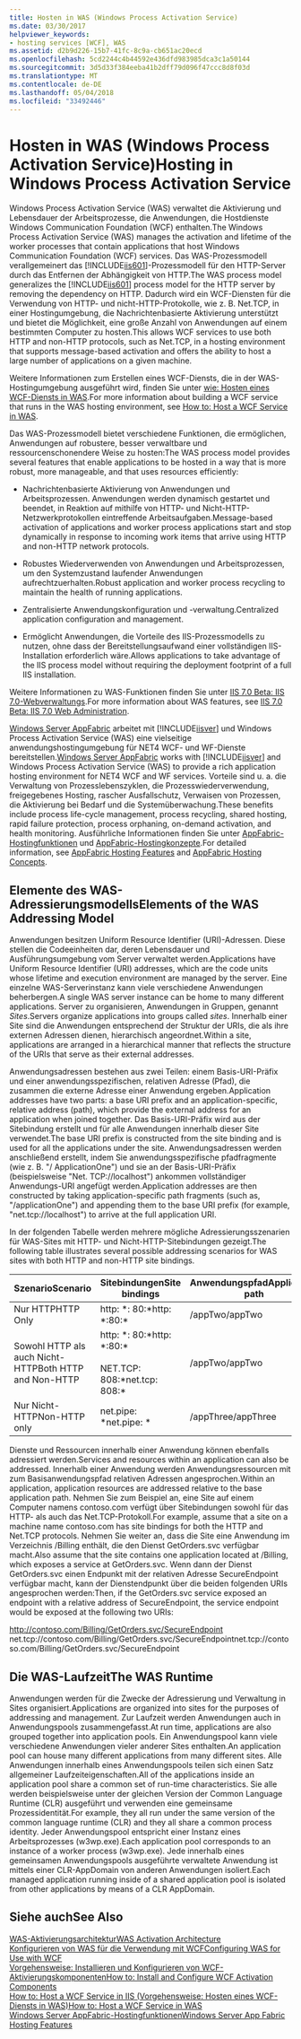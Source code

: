 ```yaml
---
title: Hosten in WAS (Windows Process Activation Service)
ms.date: 03/30/2017
helpviewer_keywords:
- hosting services [WCF], WAS
ms.assetid: d2b9d226-15b7-41fc-8c9a-cb651ac20ecd
ms.openlocfilehash: 5cd2244c4b44592e436dfd983985dca3c1a50144
ms.sourcegitcommit: 3d5d33f384eeba41b2dff79d096f47ccc8d8f03d
ms.translationtype: MT
ms.contentlocale: de-DE
ms.lasthandoff: 05/04/2018
ms.locfileid: "33492446"
---
```

# <a name="hosting-in-windows-process-activation-service"></a><span data-ttu-id="ec9ae-102">Hosten in WAS (Windows Process Activation Service)</span><span class="sxs-lookup"><span data-stu-id="ec9ae-102">Hosting in Windows Process Activation Service</span></span>
<span data-ttu-id="ec9ae-103">Windows Process Activation Service (WAS) verwaltet die Aktivierung und Lebensdauer der Arbeitsprozesse, die Anwendungen, die Hostdienste Windows Communication Foundation (WCF) enthalten.</span><span class="sxs-lookup"><span data-stu-id="ec9ae-103">The Windows Process Activation Service (WAS) manages the activation and lifetime of the worker processes that contain applications that host Windows Communication Foundation (WCF) services.</span></span> <span data-ttu-id="ec9ae-104">Das WAS-Prozessmodell verallgemeinert das [!INCLUDE[iis601](../../../../includes/iis601-md.md)]-Prozessmodell für den HTTP-Server durch das Entfernen der Abhängigkeit von HTTP.</span><span class="sxs-lookup"><span data-stu-id="ec9ae-104">The WAS process model generalizes the [!INCLUDE[iis601](../../../../includes/iis601-md.md)] process model for the HTTP server by removing the dependency on HTTP.</span></span> <span data-ttu-id="ec9ae-105">Dadurch wird ein WCF-Diensten für die Verwendung von HTTP- und nicht-HTTP-Protokolle, wie z. B. Net.TCP, in einer Hostingumgebung, die Nachrichtenbasierte Aktivierung unterstützt und bietet die Möglichkeit, eine große Anzahl von Anwendungen auf einem bestimmten Computer zu hosten.</span><span class="sxs-lookup"><span data-stu-id="ec9ae-105">This allows WCF services to use both HTTP and non-HTTP protocols, such as Net.TCP, in a hosting environment that supports message-based activation and offers the ability to host a large number of applications on a given machine.</span></span>  
  
 <span data-ttu-id="ec9ae-106">Weitere Informationen zum Erstellen eines WCF-Diensts, die in der WAS-Hostingumgebung ausgeführt wird, finden Sie unter [wie: Hosten eines WCF-Diensts in WAS](../../../../docs/framework/wcf/feature-details/how-to-host-a-wcf-service-in-was.md).</span><span class="sxs-lookup"><span data-stu-id="ec9ae-106">For more information about building a WCF service that runs in the WAS hosting environment, see [How to: Host a WCF Service in WAS](../../../../docs/framework/wcf/feature-details/how-to-host-a-wcf-service-in-was.md).</span></span>  
  
 <span data-ttu-id="ec9ae-107">Das WAS-Prozessmodell bietet verschiedene Funktionen, die ermöglichen, Anwendungen auf robustere, besser verwaltbare und ressourcenschonendere Weise zu hosten:</span><span class="sxs-lookup"><span data-stu-id="ec9ae-107">The WAS process model provides several features that enable applications to be hosted in a way that is more robust, more manageable, and that uses resources efficiently:</span></span>  
  
-   <span data-ttu-id="ec9ae-108">Nachrichtenbasierte Aktivierung von Anwendungen und Arbeitsprozessen. Anwendungen werden dynamisch gestartet und beendet, in Reaktion auf mithilfe von HTTP- und Nicht-HTTP-Netzwerkprotokollen eintreffende Arbeitsaufgaben.</span><span class="sxs-lookup"><span data-stu-id="ec9ae-108">Message-based activation of applications and worker process applications start and stop dynamically in response to incoming work items that arrive using HTTP and non-HTTP network protocols.</span></span>  
  
-   <span data-ttu-id="ec9ae-109">Robustes Wiederverwenden von Anwendungen und Arbeitsprozessen, um den Systemzustand laufender Anwendungen aufrechtzuerhalten.</span><span class="sxs-lookup"><span data-stu-id="ec9ae-109">Robust application and worker process recycling to maintain the health of running applications.</span></span>  
  
-   <span data-ttu-id="ec9ae-110">Zentralisierte Anwendungskonfiguration und -verwaltung.</span><span class="sxs-lookup"><span data-stu-id="ec9ae-110">Centralized application configuration and management.</span></span>  
  
-   <span data-ttu-id="ec9ae-111">Ermöglicht Anwendungen, die Vorteile des IIS-Prozessmodells zu nutzen, ohne dass der Bereitstellungsaufwand einer vollständigen IIS-Installation erforderlich wäre.</span><span class="sxs-lookup"><span data-stu-id="ec9ae-111">Allows applications to take advantage of the IIS process model without requiring the deployment footprint of a full IIS installation.</span></span>  
  
 <span data-ttu-id="ec9ae-112">Weitere Informationen zu WAS-Funktionen finden Sie unter [IIS 7.0 Beta: IIS 7.0-Webverwaltungs](../../../../docs/framework/wcf/feature-details/hosting-in-windows-process-activation-service.md).</span><span class="sxs-lookup"><span data-stu-id="ec9ae-112">For more information about WAS features, see [IIS 7.0 Beta: IIS 7.0 Web Administration](../../../../docs/framework/wcf/feature-details/hosting-in-windows-process-activation-service.md).</span></span>  
  
 <span data-ttu-id="ec9ae-113">[Windows Server AppFabric](http://go.microsoft.com/fwlink/?LinkId=196496) arbeitet mit [!INCLUDE[iisver](../../../../includes/iisver-md.md)] und Windows Process Activation Service (WAS) eine vielseitige anwendungshostingumgebung für NET4 WCF- und WF-Dienste bereitstellen.</span><span class="sxs-lookup"><span data-stu-id="ec9ae-113">[Windows Server AppFabric](http://go.microsoft.com/fwlink/?LinkId=196496) works with [!INCLUDE[iisver](../../../../includes/iisver-md.md)] and Windows Process Activation Service (WAS) to provide a rich application hosting environment for NET4 WCF and WF services.</span></span> <span data-ttu-id="ec9ae-114">Vorteile sind u. a. die Verwaltung von Prozesslebenszyklen, die Prozesswiederverwendung, freigegebenes Hosting, rascher Ausfallschutz, Verwaisen von Prozessen, die Aktivierung bei Bedarf und die Systemüberwachung.</span><span class="sxs-lookup"><span data-stu-id="ec9ae-114">These benefits include process life-cycle management, process recycling, shared hosting, rapid failure protection, process orphaning, on-demand activation, and health monitoring.</span></span> <span data-ttu-id="ec9ae-115">Ausführliche Informationen finden Sie unter [AppFabric-Hostingfunktionen](http://go.microsoft.com/fwlink/?LinkId=196494) und [AppFabric-Hostingkonzepte](http://go.microsoft.com/fwlink/?LinkId=196495).</span><span class="sxs-lookup"><span data-stu-id="ec9ae-115">For detailed information, see [AppFabric Hosting Features](http://go.microsoft.com/fwlink/?LinkId=196494) and [AppFabric Hosting Concepts](http://go.microsoft.com/fwlink/?LinkId=196495).</span></span>  
  
## <a name="elements-of-the-was-addressing-model"></a><span data-ttu-id="ec9ae-116">Elemente des WAS-Adressierungsmodells</span><span class="sxs-lookup"><span data-stu-id="ec9ae-116">Elements of the WAS Addressing Model</span></span>  
 <span data-ttu-id="ec9ae-117">Anwendungen besitzen Uniform Resource Identifier (URI)-Adressen. Diese stellen die Codeeinheiten dar, deren Lebensdauer und Ausführungsumgebung vom Server verwaltet werden.</span><span class="sxs-lookup"><span data-stu-id="ec9ae-117">Applications have Uniform Resource Identifier (URI) addresses, which are the code units whose lifetime and execution environment are managed by the server.</span></span> <span data-ttu-id="ec9ae-118">Eine einzelne WAS-Serverinstanz kann viele verschiedene Anwendungen beherbergen.</span><span class="sxs-lookup"><span data-stu-id="ec9ae-118">A single WAS server instance can be home to many different applications.</span></span> <span data-ttu-id="ec9ae-119">Server zu organisieren, Anwendungen in Gruppen, genannt *Sites*.</span><span class="sxs-lookup"><span data-stu-id="ec9ae-119">Servers organize applications into groups called *sites*.</span></span> <span data-ttu-id="ec9ae-120">Innerhalb einer Site sind die Anwendungen entsprechend der Struktur der URIs, die als ihre externen Adressen dienen, hierarchisch angeordnet.</span><span class="sxs-lookup"><span data-stu-id="ec9ae-120">Within a site, applications are arranged in a hierarchical manner that reflects the structure of the URIs that serve as their external addresses.</span></span>  
  
 <span data-ttu-id="ec9ae-121">Anwendungsadressen bestehen aus zwei Teilen: einem Basis-URI-Präfix und einer anwendungsspezifischen, relativen Adresse (Pfad), die zusammen die externe Adresse einer Anwendung ergeben.</span><span class="sxs-lookup"><span data-stu-id="ec9ae-121">Application addresses have two parts: a base URI prefix and an application-specific, relative address (path), which provide the external address for an application when joined together.</span></span> <span data-ttu-id="ec9ae-122">Das Basis-URI-Präfix wird aus der Sitebindung erstellt und für alle Anwendungen innerhalb dieser Site verwendet.</span><span class="sxs-lookup"><span data-stu-id="ec9ae-122">The base URI prefix is constructed from the site binding and is used for all the applications under the site.</span></span> <span data-ttu-id="ec9ae-123">Anwendungsadressen werden anschließend erstellt, indem Sie anwendungsspezifische pfadfragmente (wie z. B. "/ ApplicationOne") und sie an der Basis-URI-Präfix (beispielsweise "Net. TCP://localhost") ankommen vollständiger Anwendungs-URI angefügt werden.</span><span class="sxs-lookup"><span data-stu-id="ec9ae-123">Application addresses are then constructed by taking application-specific path fragments (such as, "/applicationOne") and appending them to the base URI prefix (for example, "net.tcp://localhost") to arrive at the full application URI.</span></span>  
  
 <span data-ttu-id="ec9ae-124">In der folgenden Tabelle werden mehrere mögliche Adressierungsszenarien für WAS-Sites mit HTTP- und Nicht-HTTP-Sitebindungen gezeigt.</span><span class="sxs-lookup"><span data-stu-id="ec9ae-124">The following table illustrates several possible addressing scenarios for WAS sites with both HTTP and non-HTTP site bindings.</span></span>  
  
|<span data-ttu-id="ec9ae-125">Szenario</span><span class="sxs-lookup"><span data-stu-id="ec9ae-125">Scenario</span></span>|<span data-ttu-id="ec9ae-126">Sitebindungen</span><span class="sxs-lookup"><span data-stu-id="ec9ae-126">Site bindings</span></span>|<span data-ttu-id="ec9ae-127">Anwendungspfad</span><span class="sxs-lookup"><span data-stu-id="ec9ae-127">Application path</span></span>|<span data-ttu-id="ec9ae-128">Basis-URIs der Anwendung</span><span class="sxs-lookup"><span data-stu-id="ec9ae-128">Base application URIs</span></span>|  
|--------------|-------------------|----------------------|---------------------------|  
|<span data-ttu-id="ec9ae-129">Nur HTTP</span><span class="sxs-lookup"><span data-stu-id="ec9ae-129">HTTP Only</span></span>|<span data-ttu-id="ec9ae-130">http: *: 80:\*</span><span class="sxs-lookup"><span data-stu-id="ec9ae-130">http: *:80:\*</span></span>|<span data-ttu-id="ec9ae-131">/appTwo</span><span class="sxs-lookup"><span data-stu-id="ec9ae-131">/appTwo</span></span>|http://localhost/appTwo/|  
|<span data-ttu-id="ec9ae-132">Sowohl HTTP als auch Nicht-HTTP</span><span class="sxs-lookup"><span data-stu-id="ec9ae-132">Both HTTP and Non-HTTP</span></span>|<span data-ttu-id="ec9ae-133">http: *: 80:\*</span><span class="sxs-lookup"><span data-stu-id="ec9ae-133">http: *:80:\*</span></span><br /><br /> <span data-ttu-id="ec9ae-134">NET.TCP: 808:\*</span><span class="sxs-lookup"><span data-stu-id="ec9ae-134">net.tcp: 808:\*</span></span>|<span data-ttu-id="ec9ae-135">/appTwo</span><span class="sxs-lookup"><span data-stu-id="ec9ae-135">/appTwo</span></span>|http://localhost/appTwo/<br /><span data-ttu-id="ec9ae-136">net.tcp://localhost/appTwo/</span><span class="sxs-lookup"><span data-stu-id="ec9ae-136">net.tcp://localhost/appTwo/</span></span>|  
|<span data-ttu-id="ec9ae-137">Nur Nicht-HTTP</span><span class="sxs-lookup"><span data-stu-id="ec9ae-137">Non-HTTP only</span></span>|<span data-ttu-id="ec9ae-138">net.pipe: \*</span><span class="sxs-lookup"><span data-stu-id="ec9ae-138">net.pipe: \*</span></span>|<span data-ttu-id="ec9ae-139">/appThree</span><span class="sxs-lookup"><span data-stu-id="ec9ae-139">/appThree</span></span>|<span data-ttu-id="ec9ae-140">net.pipe://appThree/</span><span class="sxs-lookup"><span data-stu-id="ec9ae-140">net.pipe://appThree/</span></span>|  
  
 <span data-ttu-id="ec9ae-141">Dienste und Ressourcen innerhalb einer Anwendung können ebenfalls adressiert werden.</span><span class="sxs-lookup"><span data-stu-id="ec9ae-141">Services and resources within an application can also be addressed.</span></span> <span data-ttu-id="ec9ae-142">Innerhalb einer Anwendung werden Anwendungsressourcen mit zum Basisanwendungspfad relativen Adressen angesprochen.</span><span class="sxs-lookup"><span data-stu-id="ec9ae-142">Within an application, application resources are addressed relative to the base application path.</span></span> <span data-ttu-id="ec9ae-143">Nehmen Sie zum Beispiel an, eine Site auf einem Computer namens contoso.com verfügt über Sitebindungen sowohl für das HTTP- als auch das Net.TCP-Protokoll.</span><span class="sxs-lookup"><span data-stu-id="ec9ae-143">For example, assume that a site on a machine name contoso.com has site bindings for both the HTTP and Net.TCP protocols.</span></span> <span data-ttu-id="ec9ae-144">Nehmen Sie weiter an, dass die Site eine Anwendung im Verzeichnis /Billing enthält, die den Dienst GetOrders.svc verfügbar macht.</span><span class="sxs-lookup"><span data-stu-id="ec9ae-144">Also assume that the site contains one application located at /Billing, which exposes a service at GetOrders.svc.</span></span> <span data-ttu-id="ec9ae-145">Wenn dann der Dienst GetOrders.svc einen Endpunkt mit der relativen Adresse SecureEndpoint verfügbar macht, kann der Dienstendpunkt über die beiden folgenden URIs angesprochen werden:</span><span class="sxs-lookup"><span data-stu-id="ec9ae-145">Then, if the GetOrders.svc service exposed an endpoint with a relative address of SecureEndpoint, the service endpoint would be exposed at the following two URIs:</span></span>  
  
 http://contoso.com/Billing/GetOrders.svc/SecureEndpoint  
<span data-ttu-id="ec9ae-146">net.tcp://contoso.com/Billing/GetOrders.svc/SecureEndpoint</span><span class="sxs-lookup"><span data-stu-id="ec9ae-146">net.tcp://contoso.com/Billing/GetOrders.svc/SecureEndpoint</span></span>  
  
## <a name="the-was-runtime"></a><span data-ttu-id="ec9ae-147">Die WAS-Laufzeit</span><span class="sxs-lookup"><span data-stu-id="ec9ae-147">The WAS Runtime</span></span>  
 <span data-ttu-id="ec9ae-148">Anwendungen werden für die Zwecke der Adressierung und Verwaltung in Sites organisiert.</span><span class="sxs-lookup"><span data-stu-id="ec9ae-148">Applications are organized into sites for the purposes of addressing and management.</span></span> <span data-ttu-id="ec9ae-149">Zur Laufzeit werden Anwendungen auch in Anwendungspools zusammengefasst.</span><span class="sxs-lookup"><span data-stu-id="ec9ae-149">At run time, applications are also grouped together into application pools.</span></span> <span data-ttu-id="ec9ae-150">Ein Anwendungspool kann viele verschiedene Anwendungen vieler anderer Sites enthalten.</span><span class="sxs-lookup"><span data-stu-id="ec9ae-150">An application pool can house many different applications from many different sites.</span></span> <span data-ttu-id="ec9ae-151">Alle Anwendungen innerhalb eines Anwendungspools teilen sich einen Satz allgemeiner Laufzeiteigenschaften.</span><span class="sxs-lookup"><span data-stu-id="ec9ae-151">All of the applications inside an application pool share a common set of run-time characteristics.</span></span> <span data-ttu-id="ec9ae-152">Sie alle werden beispielsweise unter der gleichen Version der Common Language Runtime (CLR) ausgeführt und verwenden eine gemeinsame Prozessidentität.</span><span class="sxs-lookup"><span data-stu-id="ec9ae-152">For example, they all run under the same version of the common language runtime (CLR) and they all share a common process identity.</span></span> <span data-ttu-id="ec9ae-153">Jeder Anwendungspool entspricht einer Instanz eines Arbeitsprozesses (w3wp.exe).</span><span class="sxs-lookup"><span data-stu-id="ec9ae-153">Each application pool corresponds to an instance of a worker process (w3wp.exe).</span></span> <span data-ttu-id="ec9ae-154">Jede innerhalb eines gemeinsamen Anwendungspools ausgeführte verwaltete Anwendung ist mittels einer CLR-AppDomain von anderen Anwendungen isoliert.</span><span class="sxs-lookup"><span data-stu-id="ec9ae-154">Each managed application running inside of a shared application pool is isolated from other applications by means of a CLR AppDomain.</span></span>  
  
## <a name="see-also"></a><span data-ttu-id="ec9ae-155">Siehe auch</span><span class="sxs-lookup"><span data-stu-id="ec9ae-155">See Also</span></span>  
 [<span data-ttu-id="ec9ae-156">WAS-Aktivierungsarchitektur</span><span class="sxs-lookup"><span data-stu-id="ec9ae-156">WAS Activation Architecture</span></span>](../../../../docs/framework/wcf/feature-details/was-activation-architecture.md)  
 [<span data-ttu-id="ec9ae-157">Konfigurieren von WAS für die Verwendung mit WCF</span><span class="sxs-lookup"><span data-stu-id="ec9ae-157">Configuring WAS for Use with WCF</span></span>](../../../../docs/framework/wcf/feature-details/configuring-the-wpa--service-for-use-with-wcf.md)  
 [<span data-ttu-id="ec9ae-158">Vorgehensweise: Installieren und Konfigurieren von WCF-Aktivierungskomponenten</span><span class="sxs-lookup"><span data-stu-id="ec9ae-158">How to: Install and Configure WCF Activation Components</span></span>](../../../../docs/framework/wcf/feature-details/how-to-install-and-configure-wcf-activation-components.md)  
 [<span data-ttu-id="ec9ae-159">How to: Host a WCF Service in IIS (Vorgehensweise: Hosten eines WCF-Diensts in WAS)</span><span class="sxs-lookup"><span data-stu-id="ec9ae-159">How to: Host a WCF Service in WAS</span></span>](../../../../docs/framework/wcf/feature-details/how-to-host-a-wcf-service-in-was.md)  
 [<span data-ttu-id="ec9ae-160">Windows Server AppFabric-Hostingfunktionen</span><span class="sxs-lookup"><span data-stu-id="ec9ae-160">Windows Server App Fabric Hosting Features</span></span>](http://go.microsoft.com/fwlink/?LinkId=201276)
